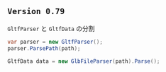 ## `Version 0.79`

`GltfParser` と `GltfData` の分割

```cs
var parser = new GltfParser();
parser.ParsePath(path);
```

```cs
GltfData data = new GlbFileParser(path).Parse();
```
